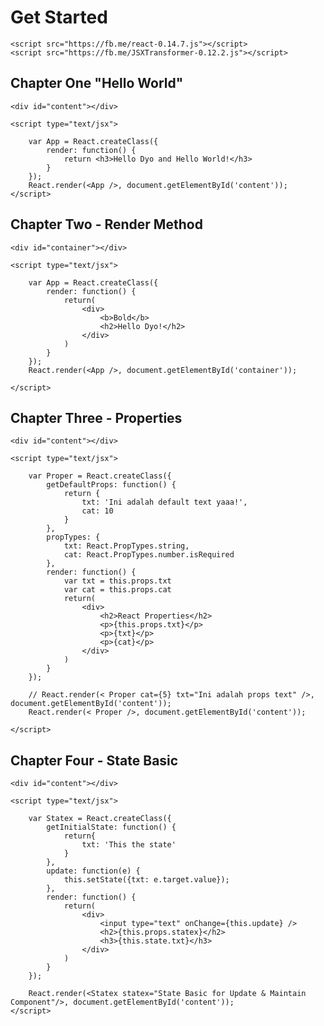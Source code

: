 # Get Started

	<script src="https://fb.me/react-0.14.7.js"></script>
	<script src="https://fb.me/JSXTransformer-0.12.2.js"></script>

## Chapter One "Hello World"

	<div id="content"></div>

	<script type="text/jsx">

		var App = React.createClass({
			render: function() {
				return <h3>Hello Dyo and Hello World!</h3>
			}
		});
		React.render(<App />, document.getElementById('content'));
	</script>	

## Chapter Two - Render Method

	<div id="container"></div>

	<script type="text/jsx">

		var App = React.createClass({
			render: function() {
				return(
					<div>
						<b>Bold</b>
						<h2>Hello Dyo!</h2>
					</div>	
				)
			}
		});
		React.render(<App />, document.getElementById('container'));
		
	</script>	

## Chapter Three - Properties

	<div id="content"></div>	

	<script type="text/jsx">

		var Proper = React.createClass({
			getDefaultProps: function() {
				return {
					txt: 'Ini adalah default text yaaa!',
					cat: 10
				}
			},
			propTypes: {
				txt: React.PropTypes.string,
				cat: React.PropTypes.number.isRequired
			},
			render: function() {
				var txt = this.props.txt
				var cat = this.props.cat
				return(
					<div>
						<h2>React Properties</h2>
						<p>{this.props.txt}</p>
						<p>{txt}</p>
						<p>{cat}</p>
					</div>
				)
			}		
		});

		// React.render(< Proper cat={5} txt="Ini adalah props text" />, document.getElementById('content'));
		React.render(< Proper />, document.getElementById('content')); 

	</script>

## Chapter Four - State Basic

	<div id="content"></div>

	<script type="text/jsx">

		var Statex = React.createClass({
			getInitialState: function() {
				return{
					txt: 'This the state'
				}	
			},
			update: function(e) {
				this.setState({txt: e.target.value});
			},
			render: function() {
				return(
					<div>
						<input type="text" onChange={this.update} />
						<h2>{this.props.statex}</h2>
						<h3>{this.state.txt}</h3>
					</div>	
				)
			}
		});

		React.render(<Statex statex="State Basic for Update & Maintain Component"/>, document.getElementById('content'));
	</script>		